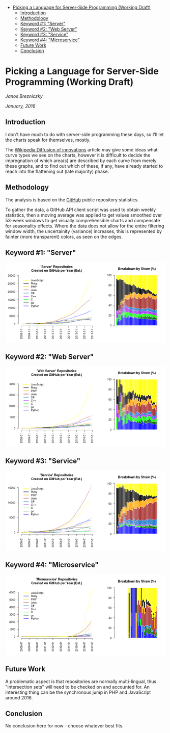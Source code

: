 -   [Picking a Language for Server-Side Programming
    (Working Draft)](#picking-a-language-for-server-side-programming-working-draft)
    -   [Introduction](#introduction)
    -   [Methodology](#methodology)
    -   [Keyword \#1: "Server"](#keyword-1-server)
    -   [Keyword \#2: "Web Server"](#keyword-2-web-server)
    -   [Keyword \#3: "Service"](#keyword-3-service)
    -   [Keyword \#4: "Microservice"](#keyword-4-microservice)
    -   [Future Work](#future-work)
    -   [Conclusion](#conclusion)

Picking a Language for Server-Side Programming (Working Draft)
==============================================================

*Janos Brezniczky*

*January, 2016*

Introduction
------------

I don't have much to do with server-side programming these days, so I'll
let the charts speak for themselves, mostly.

The [Wikipedia Diffusion of
innovations](https://en.wikipedia.org/wiki/Diffusion_of_innovations)
article may give some ideas what curve types we see on the charts,
however it is difficult to decide the impregnation of which area(s) are
described by each curve from merely these graphs, and to find out which
of these, if any, have already started to reach into the flattening out
(late majority) phase.

Methodology
-----------

The analysis is based on the [GitHub](http://github.com) public
repository statistics.

To gather the data, a GitHub API client script was used to obtain weekly
statistics, then a moving average was applied to get values smoothed
over 53-week windows to get visually comprehensible charts and
compensate for seasonality effects. Where the data does not allow for
the entire filtering window width, the uncertainity (variance)
increases, this is represented by fainter (more transparent) colors, as
seen on the edges.

Keyword \#1: "Server"
---------------------

![](analysis_server_files/figure-markdown_strict/unnamed-chunk-2-1.png)

Keyword \#2: "Web Server"
-------------------------

![](analysis_server_files/figure-markdown_strict/unnamed-chunk-3-1.png)

Keyword \#3: "Service"
----------------------

![](analysis_server_files/figure-markdown_strict/unnamed-chunk-4-1.png)

Keyword \#4: "Microservice"
---------------------------

![](analysis_server_files/figure-markdown_strict/unnamed-chunk-5-1.png)

Future Work
-----------

A problematic aspect is that repositories are normally multi-lingual,
thus "intersection sets" will need to be checked on and accounted for.
An interesting thing can be the synchronous jump in PHP and JavaScript
around 2016.

Conclusion
----------

No conclusion here for now - choose whatever best fits.
